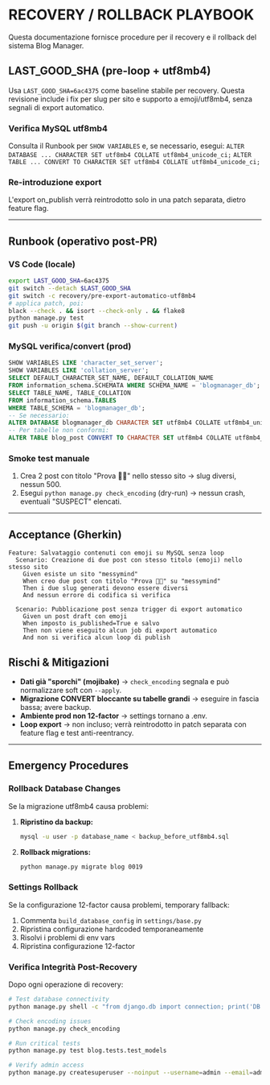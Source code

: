 # RECOVERY / ROLLBACK PLAYBOOK

Questa documentazione fornisce procedure per il recovery e il rollback del sistema Blog Manager.

## LAST_GOOD_SHA (pre-loop + utf8mb4)
Usa `LAST_GOOD_SHA=6ac4375` come baseline stabile per recovery.
Questa revisione include i fix per slug per sito e supporto a emoji/utf8mb4, senza segnali di export automatico.

### Verifica MySQL utf8mb4
Consulta il Runbook per `SHOW VARIABLES` e, se necessario, esegui:
`ALTER DATABASE ... CHARACTER SET utf8mb4 COLLATE utf8mb4_unicode_ci;`
`ALTER TABLE ... CONVERT TO CHARACTER SET utf8mb4 COLLATE utf8mb4_unicode_ci;`

### Re-introduzione export
L'export on_publish verrà reintrodotto solo in una patch separata, dietro feature flag.

---

## Runbook (operativo post-PR)

### VS Code (locale)

```bash
export LAST_GOOD_SHA=6ac4375
git switch --detach $LAST_GOOD_SHA
git switch -c recovery/pre-export-automatico-utf8mb4
# applica patch, poi:
black --check . && isort --check-only . && flake8
python manage.py test
git push -u origin $(git branch --show-current)
```

### MySQL verifica/convert (prod)

```sql
SHOW VARIABLES LIKE 'character_set_server';
SHOW VARIABLES LIKE 'collation_server';
SELECT DEFAULT_CHARACTER_SET_NAME, DEFAULT_COLLATION_NAME
FROM information_schema.SCHEMATA WHERE SCHEMA_NAME = 'blogmanager_db';
SELECT TABLE_NAME, TABLE_COLLATION
FROM information_schema.TABLES
WHERE TABLE_SCHEMA = 'blogmanager_db';
-- Se necessario:
ALTER DATABASE blogmanager_db CHARACTER SET utf8mb4 COLLATE utf8mb4_unicode_ci;
-- Per tabelle non conformi:
ALTER TABLE blog_post CONVERT TO CHARACTER SET utf8mb4 COLLATE utf8mb4_unicode_ci;
```

### Smoke test manuale

1. Crea 2 post con titolo "Prova 🚀🔥" nello stesso sito → slug diversi, nessun 500.
2. Esegui `python manage.py check_encoding` (dry-run) → nessun crash, eventuali "SUSPECT" elencati.

---

## Acceptance (Gherkin)

```gherkin
Feature: Salvataggio contenuti con emoji su MySQL senza loop
  Scenario: Creazione di due post con stesso titolo (emoji) nello stesso sito
    Given esiste un sito "messymind"
    When creo due post con titolo "Prova 🚀🔥" su "messymind"
    Then i due slug generati devono essere diversi
    And nessun errore di codifica si verifica

  Scenario: Pubblicazione post senza trigger di export automatico
    Given un post draft con emoji
    When imposto is_published=True e salvo
    Then non viene eseguito alcun job di export automatico
    And non si verifica alcun loop di publish
```

## Rischi & Mitigazioni

- **Dati già "sporchi" (mojibake)** → `check_encoding` segnala e può normalizzare soft con `--apply`.
- **Migrazione CONVERT bloccante su tabelle grandi** → eseguire in fascia bassa; avere backup.
- **Ambiente prod non 12-factor** → settings tornano a .env.
- **Loop export** → non incluso; verrà reintrodotto in patch separata con feature flag e test anti-reentrancy.

---

## Emergency Procedures

### Rollback Database Changes

Se la migrazione utf8mb4 causa problemi:

1. **Ripristino da backup:**
   ```bash
   mysql -u user -p database_name < backup_before_utf8mb4.sql
   ```

2. **Rollback migrations:**
   ```bash
   python manage.py migrate blog 0019
   ```

### Settings Rollback

Se la configurazione 12-factor causa problemi, temporary fallback:

1. Commenta `build_database_config` in `settings/base.py`
2. Ripristina configurazione hardcoded temporaneamente
3. Risolvi i problemi di env vars
4. Ripristina configurazione 12-factor

### Verifica Integrità Post-Recovery

Dopo ogni operazione di recovery:

```bash
# Test database connectivity
python manage.py shell -c "from django.db import connection; print('DB OK:', connection.ensure_connection() is None)"

# Check encoding issues
python manage.py check_encoding

# Run critical tests
python manage.py test blog.tests.test_models

# Verify admin access
python manage.py createsuperuser --noinput --username=admin --email=admin@example.com || echo "User exists"
```